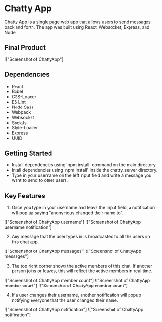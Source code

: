# Chatty App

Chatty App is a single page web app that allows users to send messages back and forth. The app was built using React, Websocket, Express, and Node.

## Final Product

!["Screenshot of ChattyApp"]

## Dependencies

- React
- Babel
- CSS-Loader
- ES Lint
- Node Sass
- Webpack
- Websocket
- SockJs
- Style-Loader
- Express
- UUID

## Getting Started

- Install dependencies using 'npm install' command on the main directory.
- Intall dependencies using 'npm install' inside the chatty_server directory.
- Type in your username on the left input field and write a message you want to send to other users.

## Key Features

1. Once you type in your username and leave the input field, a notification will pop up saying "anonymous changed their name to".

!["Screenshot of ChattyApp username"]
!["Screenshot of ChattyApp username notification"]

2. Any message that the user types in is broadcasted to all the users on this chat app.

!["Screenshot of ChattyApp messages"]
!["Screenshot of ChattyApp messages"]

3. The top right corner shows the active members of this chat. If another person joins or leaves, this will reflect the active members in real time.

!["Screenshot of ChattyApp member count"]
!["Screenshot of ChattyApp member count"]
!["Screenshot of ChattyApp member count"]

4. If a user changes their username, another notification will popup notifying everyone that the user changed their name.

!["Screenshot of ChattyApp notification"]
!["Screenshot of ChattyApp notification"]
